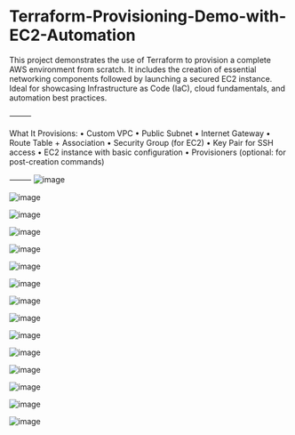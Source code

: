 # Terraform-Provisioning-Demo-with-EC2-Automation


This project demonstrates the use of Terraform to provision a complete AWS environment from scratch. It includes the creation of essential networking components followed by launching a secured EC2 instance. Ideal for showcasing Infrastructure as Code (IaC), cloud fundamentals, and automation best practices.

⸻

 What It Provisions:
	•	Custom VPC
	•	Public Subnet
	•	Internet Gateway
	•	Route Table + Association
	•	Security Group (for EC2)
	•	Key Pair for SSH access
	•	EC2 instance with basic configuration
	•	Provisioners (optional: for post-creation commands)

⸻
![image](https://github.com/user-attachments/assets/31e84a43-62d4-4803-955f-d5ff8139ca27)

![image](https://github.com/user-attachments/assets/9154ffdd-22c7-42be-b4f6-0d07258dd123)

![image](https://github.com/user-attachments/assets/81724064-ca78-4bde-83b2-115cc174f06b)

![image](https://github.com/user-attachments/assets/755f9308-6f46-4c70-b016-cd5043a7ecc3)

![image](https://github.com/user-attachments/assets/2a5750d4-5665-4cc7-86d5-cb42ecc2af56)

![image](https://github.com/user-attachments/assets/d2dd9b67-90ec-4e4b-a67c-39b151cf5b4d)

![image](https://github.com/user-attachments/assets/0062cf52-fbc1-4e69-9b2e-972114fab375)

![image](https://github.com/user-attachments/assets/e06d8d61-96a2-447a-872e-3fbe2e34a56c)

![image](https://github.com/user-attachments/assets/915a256f-a511-480e-be00-75b6287f0fef)

![image](https://github.com/user-attachments/assets/2f72dccf-3c44-4dc1-bf76-e0cdf1f0c655)

![image](https://github.com/user-attachments/assets/629377e1-5727-4972-a87d-542075f01ec0)


![image](https://github.com/user-attachments/assets/c6310d0c-d5a8-4f58-bc6c-0a5639dca46f)

![image](https://github.com/user-attachments/assets/02cdbc1b-3620-45b9-b2e4-ed07877856db)

![image](https://github.com/user-attachments/assets/a6ec8c88-c148-459a-a2d8-4ff9f9dddb51)

![image](https://github.com/user-attachments/assets/b2641d98-7918-4d68-9b29-a307b81b8c78)







